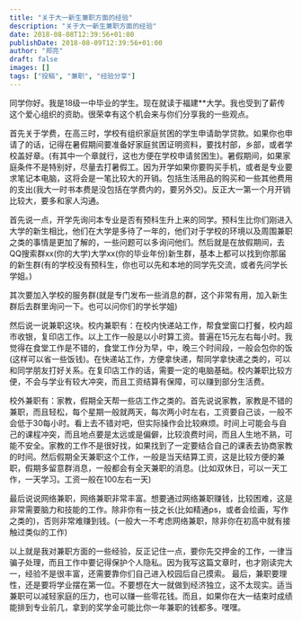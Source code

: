 ```yaml
---
title: "关于大一新生兼职方面的经验"
description: "关于大一新生兼职方面的经验"
date: 2018-08-08T12:39:56+01:00
publishDate: 2018-08-09T12:39:56+01:00
author: "郑亮"
draft: false
images: []
tags: ["投稿", "兼职", "经验分享"]
---
```


  同学你好。我是18级一中毕业的学生。现在就读于福建**大学。我也受到了薪传这个爱心组织的资助。很荣幸有这个机会来与你们分享我的一些观点。

  首先关于学费，在高三时，学校有组织家庭贫困的学生申请助学贷款。如果你也申请了的话，记得在暑假期间要准备好家庭贫困证明资料，要找村部，乡部，或者学校盖好章。(有其中一个章就行，这也方便在学校申请贫困生)。暑假期间，如果家庭条件不是特别好，尽量去打暑假工。因为开学如果你要购买手机，或者是专业要求笔记本电脑，这将会是一笔比较大的开销。包括生活用品的购买和一些其他费用的支出(我大一时书本费是没包括在学费内的，要另外交)。反正大一第一个月开销比较大，要多和家人沟通。

  首先说一点，开学先询问本专业是否有预科生升上来的同学。预科生比你们刚进入大学的新生相比，他们在大学是多待了一年的，他们对于学校的环境以及周围兼职之类的事情是更加了解的，一些问题可以多询问他们。然后就是在放假期间，去QQ搜索群xx(你的大学)大学xx(你的毕业年份)新生群，基本上都可以找到你那届的新生群(有的学校没有预科生，你也可以先和本地的同学先交流，或者先问学长学姐。)

  其次要加入学校的服务群(就是专门发布一些消息的群，这个非常有用，加入新生群后去群里询问一下。也可以问你们的学长学姐)

  然后说一说兼职这块。校内兼职有：在校内快递站工作，帮食堂窗口打餐，校内超市收银，复印店工作。以上工作一般是以小时算工资。普遍在15元左右每小时。我觉得在食堂工作是不错的，食堂工作分为早，中，晚三个时间段，一般会包你的饭(这样可以省一些饭钱)。在快递站工作，方便拿快递，帮同学拿快递之类的，可以和同学朋友打好关系。在复印店工作的话，需要一定的电脑基础。校内兼职比较方便，不会与学业有较大冲突，而且工资结算有保障，可以赚到部分生活费。

  校外兼职有：家教，假期全天帮一些店工作之类的。首先说说家教，家教是不错的兼职，而且轻松，每个星期一般就两天，每次两小时左右，工资要自己谈，一般不会低于30每小时。看上去不错对吧，但实际操作会比较麻烦。时间上可能会与自己的课程冲突，而且地点要是太远或是偏僻，比较浪费时间，而且人生地不熟，可能不安全。家教的工作不是很好找，如果找到了一定要结合自己的课表去协商家教的时间。然后假期全天兼职这个工作，一般是当天结算工资，这是比较方便的兼职，假期多留意群消息，一般都会有全天兼职的消息。(比如双休日，可以一天工作，一天学习。工资一般在100左右一天)

  最后说说网络兼职，网络兼职非常丰富。想要通过网络兼职赚钱，比较困难，这是非常需要脑力和技能的工作。除非你有一技之长(比如精通ps，或者会绘画，写作之类的)，否则非常难赚到钱。(一般大一不考虑网络兼职，除非你在初高中就有接触过类似的工作)
  
  以上就是我对兼职方面的一些经验，反正记住一点，要你先交押金的工作，一律当骗子处理，而且工作中要记得保护个人隐私。因为我写这篇文章时，也才刚读完大一，经验不是很丰富，还需要靠你们自己进入校园后自己摸索。
  最后，兼职要理性，还是要将学业摆在第一位。不要想在大一就做到经济独立，这不太现实。适当兼职可以减轻家庭的压力，也可以赚一些零花钱。而且，如果你在大一结束时成绩能排到专业前几，拿到的奖学金可能比你一年兼职的钱都多。嘿嘿。
